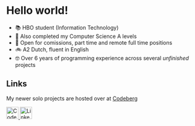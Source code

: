 # Hello world!
- 📚 HBO student (Information Technology)
- 💖 Also completed my Computer Science A levels
- 💼 Open for comissions, part time and remote full time positions
- 🚲 A2 Dutch, fluent in English
- 🤓 Over 6 years of programming experience across several *unfinished* projects

## Links
My newer solo projects are hosted over at [Codeberg](https://codeberg.org/piguycs?tab=repositories)

<a href='https://codeberg.org/piguycs/'>
  <picture>
    <source media="(prefers-color-scheme: dark)" srcset="https://cdn.simpleicons.org/codeberg/white">
    <img alt="Codeberg" title="Codeberg" height="32" width="32" src="https://cdn.simpleicons.org/codeberg">
  </picture>
</a>
<a href='https://www.linkedin.com/in/kunal-dandekar/'>
  <picture>
    <source media="(prefers-color-scheme: dark)" srcset="https://cdn.simpleicons.org/linkedin/white">
    <img alt="Linkedin" title="Linkedin" height="32" width="32" src="https://cdn.simpleicons.org/linkedin">
  </picture>
</a>
<!--
<a href='https://piguy.me/'>
  <picture>
    <source media="(prefers-color-scheme: dark)" srcset="https://raw.githubusercontent.com/RocKing1001/RocKing1001/new/FolderOpenWhite.svg">
    <img alt="Portfolio" title="Linkedin" height="32" width="32" src="https://raw.githubusercontent.com/RocKing1001/RocKing1001/new/FolderOpen.svg">
  </picture>
</a>
-->
